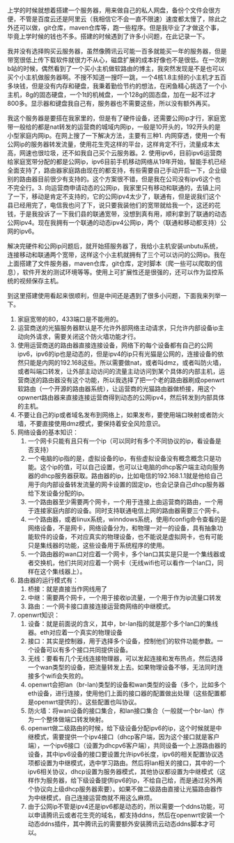 上学的时候就想着搭建一个服务器，用来做自己的私人网盘，备份个文件会很方便，不管是百度云还是阿里云（我相信它不会一直不限速）速度都太慢了，除此之外还可以做，git仓库，maven仓库等，跑一些程序。但是我毕业了才做这个事，毕竟上学时候的钱也不多。搭建的时候遇到了许多小问题，在此记录一下。

我并没有选择购买云服务器，虽然像腾讯云可能一百多就能买一年的服务器，但是带宽很低上传下载软件就很力不从心，磁盘扩展的成本好像也不是很低。在一次刷b站的时候，偶然看到了一个买小主机做软路由的博主，我突然发现是不是也可以买个小主机做服务器啊。不搜不知道一搜吓一跳，一个4核1.8主频的小主机才五百多块钱，但是没有内存和硬盘，我秉着勤俭节约的想法，在闲鱼精心挑选了一个小主机，8g的固态硬盘，一个1t的机械盘，一个128g的固态盘，加在一起不过才800多。显示器和键盘我自己有，服务器也不需要这些，所以没有额外再买。

我这个服务器是要搭在我家里的，但是有了硬件设备，还需要公网ip才行，家庭宽带一般给的都是nat转发的运营商的城域内网ip，一般是10开头的，192开头的是小型家庭内网ip。在网上搜了一下解决方法，主要有三种1. 内网穿透，使用一个有公网ip的服务器转发流量，使用花生壳这样的平台，这样肯定不行，流量成本太高，网速也很垃圾，还不如我自己买个云服务器。2. 使用ipv6，目前ipv6运营商给家庭宽带分配的都是公网ip，ipv6目前手机移动网络从19年开始，智能手机已经全面支持了，路由器家庭路由现在的都支持，有些需要自己手动开启一下，企业级别的路由器目前很少有支持的。这个方案很不错，但是我在公司没有ipv6这个也不完全行。3. 向运营商申请动态的公网ip，我家里只有移动和联通的，去镇上问了一下，移动是肯定不支持的，它的公网ipv4太少了，联通有，但是说我们这个县已经用完了，电信我也问了下，说只要我装他们的宽带就给我一个，这还的花钱，于是我投诉了一下我们县的联通宽带，没想到真有用，顺利拿到了联通的动态公网ipv4。现在我拥有一个联通的动态ipv4公网ip，两个（联通和移动都支持）公网的ipv6。

解决完硬件和公网ip问题后，就开始搭服务器了，我给小主机安装unbutu系统，连接移动和联通两个宽带，这样这个小主机就拥有了三个可以访问的公网ip。我在上面搭建了文件服务器，maven仓库，git仓库，定时脚本（爬一些可以爬取的信息），软件开发的测试环境等等。使用上可扩展性还是很强的，还可以作为监控系统的视频保存主机。

到这里搭建使用看起来很顺利，但是中间还是遇到了很多小问题，下面我来列举一下。

1. 家庭宽带的80，433端口是不能用的。
2. 运营商送的光猫服务器默认是不允许外部网络主动请求，只允许内部设备ip主动向外请求，需要关闭这个防火墙功能才行。
3. 使用运营商送的路由器直接连接设备，网络下的每个设备都有自己的公网ipv6，ipv6的ip也是动态的，但是ipv4的ip只有光猫是公网的，连接设备的依然只能是内网的192.168这些。所以需要做nat，或者叫dmz，或者叫防火墙，或者叫端口转发，让外部主动访问的流量主动访问到某个具体的内部主机，运营商送的路由器没有这个功能，所以我选择了把一个老的路由器刷成openwrt软路由（一个开源的路由器系统），让运营商的光猫路由器做桥接，用这个opwnert路由器来直接连接运营商得到动态的公网ipv4，然后转发到内部具体的主机。
4. 不要让自己的ip或者域名发布到网络上，如果发布，要使用端口映射或者防火墙，不要直接使用dmz模式，要保持着安全风险意识。
5. 网络设备的基本知识：
   1. 一个网卡只能有且只有一个ip（可以同时有多个不同协议的ip，看设备是否支持）
   2. 一个电脑的ip指的是，虚拟设备的ip，有些虚拟设备没有概念概念只是功能。这个ip的值，可以自己设置，也可以让电脑的dhcp客户端主动向服务器的dhcp服务器获取。路由器的ip，比如电信的192.168.1.1就是他给自己用于向内部设备转发流量的网卡设置的固定ip，也会记录自己dhcp服务器给下发设备分配的ip。
   3. 一个路由器至少需要两个网卡，一个用于连接上由运营商的路由，一个用于连接家庭内部的设备。同时支持联通电信上网的路由器需要三个网卡。
   4. 一个路由器，或者linux系统，winndows系统，使用ifconfig命令查看的是网络设备，不是网卡，网络设备分为，和物理一对一的设备，具有抽象功能软件的设备，不对应真实的物理设备，也不能说是虚拟网卡，也有可能只是集线器的功能，这些设备用于系统程序的使用。
   5. 一个路由器的wan口对应着一个网卡，多个lan口其实是只是一个集线器或者交换机，他们共同对应着一个网卡（无线wifi也可以看作一个lan口，同样在这个集线器上）。
6. 路由器的运行模式有：
   1. 桥接：就是直接当作网线用了
   2. 中继：需要两个网卡，一个用于接收ip流量，一个用于作为ip流量口转发
   3. 路由：一个网卡接口直接连接运营商网络的中继模式。
7. openwrt知识：
   1. 设备：就是前面说的含义，其中，br-lan指的就是那个多个lan口的集线器。eth对应着一个真实的物理设备
   2. 接口：其实是控制器，用于选择多个设备，控制他们的软件功能参数。一个设备可以有多个接口共同提供设备。
   3. 无线：要看有几个无线连接物理器，可以发起连接和发布热点，然后选择一个wan类型的设备，把流量转发上去。如果物理设备不够，无法同时连接多个wifi会失败的。
   4. openwrt会把lan（br-lan)类型的设备和wan类型的设备（多个，比如多个eth设备，进行连接，使用他们上面的接口器的配置做出处理（这些配置都是openwrt提供的）。这些配置也叫协议。
   5. 防火墙：将wan设备的接口集合，和lan接口集合（一般就一个br-lan）作为一个整体做端口转发映射。
   6. openwrt做二级路由的时候，给下级设备分配ipv6的ip，这个时候就是中继模式，需要提供一个ipv4接口（dhcp客户端，因为这个接口就是客户端），一个ipv6接口（设置为dhcpv6客户端），共同设备一个上游路由器的设备，其中ipv6设备的接口要设置允许ipv6长度，ipv6的相关配置协议选项都设置为中继模式，选中学习路由。然后将lan相关的接口，其中的一个ipv6相关协议，dhcp设置为服务器模式，其他协议都设置为中继模式（这样作为服务器，给下级设备提供ipv6的ip，不给自己给，而是通过另外两个协议向上级dhcp服务器索要）。如果不做二级路由直接让光猫路由器作为中继模式，自己连接运营商就不用这么麻烦。
   7. 由于公网ip不管是ipv4还是ipv6都是动态的，所以需要一个ddns功能，可以申请腾讯云或者花生壳的域名，都支持ddns，然后在openwrt安装一个动态ddns插件，其中腾讯云的需要额外安装腾讯云动态ddns脚本才可以。